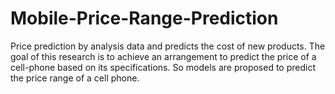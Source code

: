 # Mobile-Price-Range-Prediction
Price prediction by analysis data and predicts the cost of new products. The goal of this research is to achieve an arrangement to predict the price of a cell-phone based on its specifications. So models are proposed to predict the price range of a cell phone.
